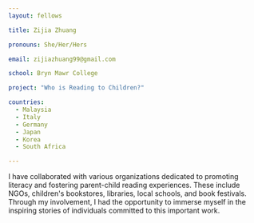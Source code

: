 ```yaml
---
layout: fellows

title: Zijia Zhuang

pronouns: She/Her/Hers

email: zijiazhuang99@gmail.com

school: Bryn Mawr College

project: "Who is Reading to Children?"

countries:
  - Malaysia
  - Italy
  - Germany
  - Japan
  - Korea
  - South Africa

---
```


I have collaborated with various organizations dedicated to promoting literacy and fostering parent-child reading experiences. These include NGOs, children's bookstores, libraries, local schools, and book festivals. Through my involvement, I had the opportunity to immerse myself in the inspiring stories of individuals committed to this important work.
